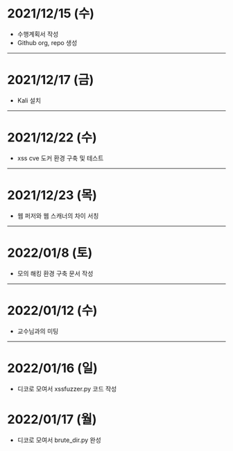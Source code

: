# 2021/12/15 (수)
- 수행계획서 작성
- Github org, repo 생성

---

# 2021/12/17 (금)
- Kali 설치

---

# 2021/12/22 (수)
- xss cve 도커 환경 구축 및 테스트

---

# 2021/12/23 (목)
- 웹 퍼저와 웹 스캐너의 차이 서칭

---

# 2022/01/8 (토)
- 모의 해킹 환경 구축 문서 작성

---

# 2022/01/12 (수)
- 교수님과의 미팅

---

# 2022/01/16 (일)
- 디코로 모여서 xssfuzzer.py 코드 작성

# 2022/01/17 (월)
- 디코로 모여서 brute_dir.py 완성


